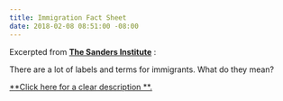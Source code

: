 ```yaml
---
title: Immigration Fact Sheet
date: 2018-02-08 08:51:00 -08:00
---
```


Excerpted from [**The Sanders Institute**](https://www.sandersinstitute.com/issues/immigration) :

There are a lot of labels and terms for immigrants.  What do they mean?

[**Click here for a clear description **.](https://www.sandersinstitute.com/issues/immigration)